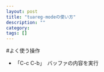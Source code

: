 ```yaml
---
layout: post
title: "tuareg-modeの使い方"
description: ""
category: 
tags: []
---
```

#よく使う操作

- 「C-c C-b」　バッファの内容を実行








